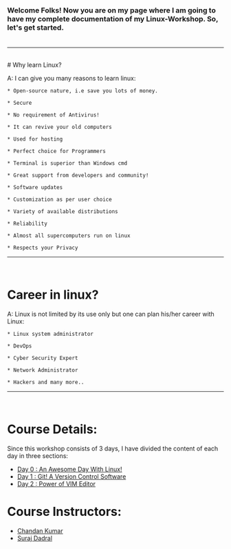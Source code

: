 ### Welcome Folks! Now you are on my page where I am going to have my complete documentation of my Linux-Workshop. So, let's get started.<br><br>
---

<br>
# Why learn Linux?

A: I can give you many reasons to learn linux:

	* Open-source nature, i.e save you lots of money.

	* Secure

	* No requirement of Antivirus!

	* It can revive your old computers

	* Used for hosting

	* Perfect choice for Programmers

	* Terminal is superior than Windows cmd

	* Great support from developers and community!

	* Software updates

	* Customization as per user choice

	* Variety of available distributions

	* Reliability

	* Almost all supercomputers run on linux

	* Respects your Privacy


---
<br>

# Career in linux?


A: Linux is not limited by its use only but one can plan his/her career with Linux:

	* Linux system administrator

	* DevOps

	* Cyber Security Expert

	* Network Administrator

	* Hackers and many more..
	
---

<br>

# Course Details:

Since this workshop consists of 3 days, I have divided the content of each day in three sections:

* [Day 0 : An Awesome Day With Linux!](https://marvellouschandan.github.io/Linux-Workshop/Day0.html)
* [Day 1 : Git! A Version Control Software](https://marvellouschandan.github.io/Linux-Workshop/Day1.html)
* [Day 2 : Power of VIM Editor](https://marvellouschandan.github.io/Linux-Workshop/Day0.html)

# Course Instructors:
* [Chandan Kumar](https://github.com/marvellouschandan)
* [Suraj Dadral](https://github.com/SurajDadral)
